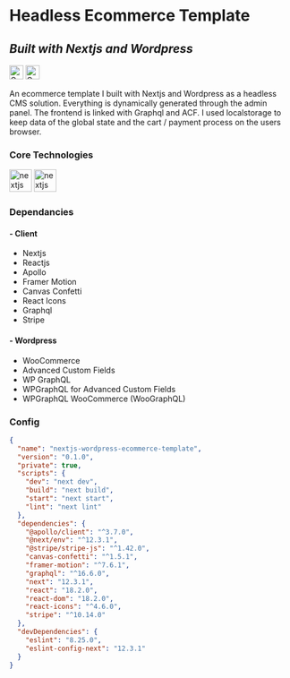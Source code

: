 # Headless Ecommerce Template
## _Built with Nextjs and Wordpress_



<a href="https://domvournias.dev/projects/nextjs-ecommerce-template" rel="nofollow"><img src="https://img.shields.io/badge/-Case%20Study-red" alt="Go to - Live Site" data-canonical-src="https://img.shields.io/badge/-Case%20Study-red" style="max-width: 100%; height: 25px;"></a>
<a href="https://nextjs-wordpress-ecommerce-template.vercel.app/" rel="nofollow"><img src="https://img.shields.io/badge/-Live%20Demo-green" alt="Go to - Live Site" data-canonical-src="https://img.shields.io/badge/-Live%20Demo-green" style="max-width: 100%; height: 25px;"></a>

An ecommerce template I built with Nextjs and Wordpress as a headless CMS solution. Everything is dynamically generated through the admin panel. The frontend is linked with Graphql and ACF. I used localstorage to keep data of the global state and the cart / payment process on the users browser. 

### Core Technologies
<div>
<img src="https://cdn.jsdelivr.net/gh/devicons/devicon/icons/nextjs/nextjs-original.svg" style="width: 40px; height: 40px; " alt="nextjs wordpress"/>
<img src="https://cdn.jsdelivr.net/gh/devicons/devicon/icons/wordpress/wordpress-plain.svg" style="width: 40px; height: 40px;" alt="nextjs wordpress"/>
</div>

### Dependancies

#### - Client
- Nextjs
- Reactjs
- Apollo
- Framer Motion
- Canvas Confetti
- React Icons
- Graphql
- Stripe

#### - Wordpress
- WooCommerce
- Advanced Custom Fields
- WP GraphQL
- WPGraphQL for Advanced Custom Fields
- WPGraphQL WooCommerce (WooGraphQL)


### Config

```json
{
  "name": "nextjs-wordpress-ecommerce-template",
  "version": "0.1.0",
  "private": true,
  "scripts": {
    "dev": "next dev",
    "build": "next build",
    "start": "next start",
    "lint": "next lint"
  },
  "dependencies": {
    "@apollo/client": "^3.7.0",
    "@next/env": "^12.3.1",
    "@stripe/stripe-js": "^1.42.0",
    "canvas-confetti": "^1.5.1",
    "framer-motion": "^7.6.1",
    "graphql": "^16.6.0",
    "next": "12.3.1",
    "react": "18.2.0",
    "react-dom": "18.2.0",
    "react-icons": "^4.6.0",
    "stripe": "^10.14.0"
  },
  "devDependencies": {
    "eslint": "8.25.0",
    "eslint-config-next": "12.3.1"
  }
}
```

